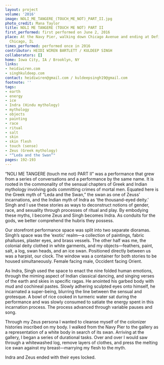 ```yaml
---
layout: project
volume: '2016'
image: NOLI_ME_TANGERE_(TOUCH_ME_NOT)_PART_II.jpg
photo_credit: Mana Taylor
title: NOLI ME TANGERE (TOUCH ME NOT) PART II
first_performed: first performed on June 2, 2016
place: At the Navy Pier, walking down Chicago Avenue and ending at Defibrillator Gallery,
  Chicago, IL
times_performed: performed once in 2016
contributor: HEIDI WIREN BARTLETT / KULDEEP SINGH
collaborators: []
home: Iowa City, IA / Brooklyn, NY
links:
- heidiwiren.com
- singhkuldeep.com
contact: heidiwiren@gmail.com / kuldeepsingh19@gmail.com
footnote: ''
tags:
- earth
- energy
- ice
- Indra (Hindu mythology)
- mythology
- objects
- painting
- race
- ritual
- salt
- skin
- skin flesh
- touch (sense)
- Zeus (Greek mythology)
- "“Leda and the Swan”"
pages: 192-193
---
```


“NOLI ME TANGERE (touch me not) PART II” was a performance that grew from a series of conversations and a performance by the same name. It is rooted in the commonality of the sensual chapters of Greek and Indian mythology involving gods committing crimes of mortal men. Equated here is the Greek myth of “Leda and the Swan,” the swan as one of Zeuss’ incarnations, and the Indian myth of Indra as ‘the thousand-eyed deity.’ Singh and I use these stories as ways to deconstruct notions of gender, race, and sexuality through processes of ritual and play. By embodying these myths, I become Zeus and Singh becomes Indra. As conduits for the gods, we better comprehend the hubris they possess.

Our storefront performance space was split into two separate dioramas. Singh’s space was the ‘exotic’ realm—a collection of paintings, fabric phalluses, plaster eyes, and brass vessels. The other half was me, the colonial deity clothed in white garments, and my objects—feathers, paint, salt, a log, swan heads, and an ice swan. Positioned directly between us was a harpist, our clock. The window was a container for both stories to be housed simultaneously. Female facing male, Occident facing Orient.

As Indra, Singh used the space to enact the nine folded human emotions, through the miming aspect of Indian classical dancing, and singing verses of the earth and skies in specific ragas. He anointed his garbed body with mud and cochineal pastes. Slowly adhering sculpted eyes onto himself, he incarnated a super-being, blurring the line between the sensual and grotesque. A bowl of rice cooked in turmeric water sat during the performance and was slowly consumed to satiate the energy spent in this incarnation process. The process advanced through variable pauses and song.

Through my Zeus persona I wanted to cleanse myself of the colonizer histories inscribed on my body. I walked from the Navy Pier to the gallery as a representation of a white body in search of its swan. Arriving at the gallery, I began a series of durational tasks. Over and over I would saw through a whitewashed log, remove layers of clothes, and press the melting ice swan against my breast—marrying my flesh to the myth.

Indra and Zeus ended with their eyes locked.
